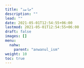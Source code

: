```yaml
---
title: "جامد"
description: ""
lead: ""
date: 2021-05-01T12:54:55+06:00
lastmod: 2021-05-01T12:54:55+06:00
draft: false
images: []
menu: 
  nahw:
    parent: "anwanul_ism"
weight: 10
toc: true
---
```



